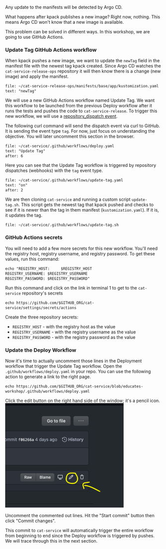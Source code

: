 Any update to the manifests will be detected by Argo CD.

What happens after kpack publishes a new image?
Right now, nothing.
This means Argo CD won't know that a new image is available.

This problem can be solved in different ways.
In this workshop, we are going to use GitHub Actions.

### Update Tag GitHub Actions workflow

When kpack pushes a new image, we want to update the `newTag` field in the manifest file with the newest tag kpack created. Since Argo CD watches the `cat-service-release-ops` repository it will then know there is a change (new image) and apply the manifest.

```editor:select-matching-text
file: ~/cat-service-release-ops/manifests/base/app/kustomization.yaml
text: "newTag"
```

We will use a new GitHub Actions workflow named Update Tag. We want this workflow to be launched from the previous Deploy workflow after it runs the tests and pushes the code to `cat-service-release`. To trigger this new workflow, we will use a [repository_dispatch event](https://docs.github.com/en/actions/reference/events-that-trigger-workflows#repository_dispatch). 

The following curl command will send the dispatch event via curl to GitHub. 
It is sending the event type `tag`.
For now, just focus on understanding the objective.
You will later uncomment this section in the browser. 

```editor:select-matching-text
file: ~/cat-service/.github/workflows/deploy.yaml
text: "Update Tag"
after: 6
```

Here you can see that the Update Tag workflow is triggered by repository dispatches (webhooks) with the `tag` event type.

```editor:select-matching-text
file: ~/cat-service/.github/workflows/update-tag.yaml
text: "on"
after: 2
```

We are then cloning `cat-service` and running a custom script `update-tag.sh`.
This script gets the newest tag that kpack pushed and checks to see if it is newer than the tag in them manifest (`kustomization.yaml`). If it is, it updates the tag.

```editor:open-file
file: ~/cat-service/.github/workflows/update-tag.sh
```
### GitHub Actions secrets

You will need to add a few more secrets for this new workflow. You'll need the registry host, registry username, and registry password.
To get these values, run this command:
```execute-1
echo "REGISTRY_HOST:     $REGISTRY_HOST
REGISTRY_USERNAME: $REGISTRY_USERNAME
REGISTRY_PASSWORD: $REGISTRY_PASSWORD"
```

Run this command and click on the link in terminal 1 to get to the `cat-service` repository's secrets
```execute-1
echo https://github.com/$GITHUB_ORG/cat-service/settings/secrets/actions
```
Create the three repository secrets:
- `REGISTRY_HOST` - with the registry host as the value
- `REGISTRY_USERNAME` - with the registry username as the value
- `REGISTRY_PASSWORD` - with the registry password as the value

### Update the Deploy Workflow

Now it's time to actually uncomment those lines in the Deployment workflow that trigger the Update Tag workflow.
Open the `.github/workflows/deploy.yaml` in your repo. 
You can use the following action to generate a link to the right page.

```execute-1
echo https://github.com/$GITHUB_ORG/cat-service/blob/educates-workshop/.github/workflows/deploy.yaml
```

Click the edit button on the right hand side of the window; it's a pencil icon.
![alt_text](images/ga-edit-file.png "Click edit file to edit the file")

Uncomment the commented out lines.
Hit the "Start commit" button then click "Commit changes".

This commit to `cat-service` will automatically trigger the entire workflow from beginning to end since the Deploy workflow is triggered by pushes. We will trace through this in the next section. 
